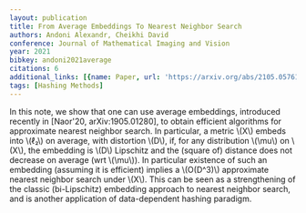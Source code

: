 ```yaml
---
layout: publication
title: From Average Embeddings To Nearest Neighbor Search
authors: Andoni Alexandr, Cheikhi David
conference: Journal of Mathematical Imaging and Vision
year: 2021
bibkey: andoni2021average
citations: 6
additional_links: [{name: Paper, url: 'https://arxiv.org/abs/2105.05761'}]
tags: [Hashing Methods]
---
```

In this note, we show that one can use average embeddings, introduced
recently in [Naor'20, arXiv:1905.01280], to obtain efficient algorithms for
approximate nearest neighbor search. In particular, a metric \\(X\\) embeds into
\\(ℓ₂\\) on average, with distortion \\(D\\), if, for any distribution \\(\mu\\) on
\\(X\\), the embedding is \\(D\\) Lipschitz and the (square of) distance does not
decrease on average (wrt \\(\mu\\)). In particular existence of such an embedding
(assuming it is efficient) implies a \\(O(D^3)\\) approximate nearest neighbor
search under \\(X\\). This can be seen as a strengthening of the classic
(bi-Lipschitz) embedding approach to nearest neighbor search, and is another
application of data-dependent hashing paradigm.